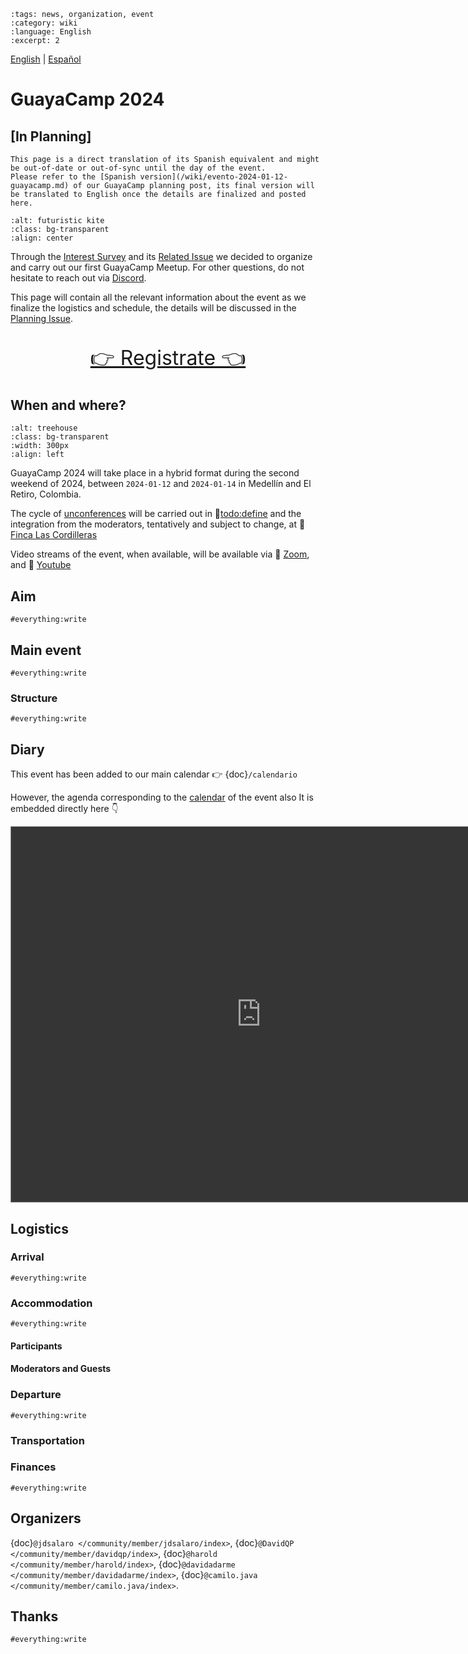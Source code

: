```{post} 2023-10-12
:tags: news, organization, event
:category: wiki
:language: English
:excerpt: 2
```

[English](/wiki/evento-2024-01-12-guayacamp-en.md) | [Español](/wiki/evento-2024-01-12-guayacamp.md) <!-- l10n:select -->


# GuayaCamp 2024
## [In Planning]

```{warning} This is an example
This page is a direct translation of its Spanish equivalent and might be out-of-date or out-of-sync until the day of the event. 
Please refer to the [Spanish version](/wiki/evento-2024-01-12-guayacamp.md) of our GuayaCamp planning post, its final version will be translated to English once the details are finalized and posted here.
```

```{image} ./evento-2024-01-12-guayacamp.md-data/kite.png
:alt: futuristic kite
:class: bg-transparent
:align: center
```

Through the [Interest Survey](https://docs.google.com/forms/d/1JjcP6s8lYX-oGFBXbnbgsk9Xk15iuC_clavsjp5LCkw) and its [Related Issue](https://gitlab.com/guayahack/main/-/117) we decided to organize and carry out our first GuayaCamp Meetup. For other questions, do not hesitate to reach out via [Discord](https://discord.gg/RHePucN4e9).

This page will contain all the relevant information about the event as we finalize the logistics and schedule, the details will be discussed in the [Planning Issue](https://gitlab.com/guayahack/main/-/issues/117).

<p align="center" style="font-size: 2rem;">
  <a href="https://forms.gle/YLkTwczr4zgpbVUr8" style="font-size: 2rem;">👉 Registrate 👈</a>
</p>

## When and where?

```{image} ./evento-2024-01-12-guayacamp.md-data/treehouse.png
:alt: treehouse
:class: bg-transparent
:width: 300px
:align: left
```

GuayaCamp 2024 will take place in a hybrid format during the second weekend of 2024, between `2024-01-12` and `2024-01-14` in Medellín and El Retiro, Colombia.

The cycle of [unconferences](https://es.wikipedia.org/wiki/Desconference) will be carried out in 📍[todo:define](https://maps.app.goo.gl/4YTXGcRULUHSLJw78) and the integration from the moderators, tentatively and subject to change, at 📍 [Finca Las Cordilleras](https://www.instagram.com/lascordilleras/)

Video streams of the event, when available, will be available via 🔗 [Zoom](`#todo:define`), and 🔗 [Youtube](https://www.youtube.com/@guayahack)

## Aim

`#everything:write`

## Main event

`#everything:write`

### Structure

`#everything:write`


## Diary

This event has been added to our main calendar 👉 {doc}`/calendario`

However, the agenda corresponding to the [calendar](https://calendar.google.com/calendar/embed?src=cc1058b39f9c45d8031a5e5aa56e617ade17d58445a6667af420612f54007f16%40group.calendar.google.com&ctz=America%2FBogota) of the event also It is embedded directly here 👇


<div class="responsiveCal">
<iframe src="https://calendar.google.com/calendar/embed?height=600&wkst=2&dates=20240112%2F20240114&bgcolor=%2385ff54&ctz=America%2FBogota&mode=AGENDA&showPrint=1&showNav=0&showTitle=0&showDate=0&showTabs=0&showCalendars=0&src=Y2MxMDU4YjM5ZjljNDVkODAzMWE1ZTVhYTU2ZTYxN2FkZTE3ZDU4NDQ1YTY2NjdhZjQyMDYxMmY1NDAwN2YxNkBncm91cC5jYWxlbmRhci5nb29nbGUuY29t&color=%23F6BF26" style="border:solid 1px #777; filter: invert(.9) saturate(1.2) hue-rotate(145deg);" width="800" height="600" frameborder="0" scrolling="no"></iframe>
</div>


## Logistics

### Arrival

`#everything:write`

### Accommodation

`#everything:write`

#### Participants

#### Moderators and Guests


### Departure

`#everything:write`

### Transportation

### Finances

`#everything:write`






## Organizers

{doc}`@jdsalaro </community/member/jdsalaro/index>`, {doc}`@DavidQP </community/member/davidqp/index>`, {doc}`@harold </community/member/harold/index>`, {doc}`@davidadarme </community/member/davidadarme/index>`, {doc}`@camilo.java </community/member/camilo.java/index>`.

## Thanks

`#everything:write`

